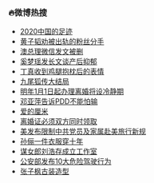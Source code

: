### :fire:微博热搜<br>
- <a href="https://s.weibo.com/weibo?q=%232020%E4%B8%AD%E5%9B%BD%E7%9A%84%E8%B6%B3%E8%BF%B9%23&Refer=new_time">2020中国的足迹</a><br>
- <a href="https://s.weibo.com/weibo?q=%23%E9%BB%84%E5%AD%90%E9%9F%AC%E5%8A%9D%E8%A2%AB%E5%87%BA%E8%BD%A8%E7%9A%84%E7%B2%89%E4%B8%9D%E5%88%86%E6%89%8B%23&Refer=top">黄子韬劝被出轨的粉丝分手</a><br>
- <a href="https://s.weibo.com/weibo?q=%23%E6%BE%B3%E6%80%BB%E7%90%86%E5%BE%AE%E4%BF%A1%E5%8F%91%E6%96%87%E8%A2%AB%E5%88%A0%23&Refer=top">澳总理微信发文被删</a><br>
- <a href="https://s.weibo.com/weibo?q=%23%E5%A5%9A%E6%A2%A6%E7%91%B6%E5%8F%91%E9%95%BF%E6%96%87%E8%B0%88%E4%BA%A7%E5%90%8E%E6%8A%91%E9%83%81%23&Refer=top">奚梦瑶发长文谈产后抑郁</a><br>
- <a href="https://s.weibo.com/weibo?q=%23%E4%B8%81%E7%9C%9F%E6%94%B6%E5%88%B0%E9%B8%A1%E8%85%BF%E6%8A%B1%E6%9E%95%E5%90%8E%E7%9A%84%E8%A1%A8%E6%83%85%23&Refer=top">丁真收到鸡腿抱枕后的表情</a><br>
- <a href="https://s.weibo.com/weibo?q=%23%E4%B9%9D%E5%B0%BE%E7%8B%90%E4%BC%A0%E5%A4%A7%E7%BB%93%E5%B1%80%23&Refer=top">九尾狐传大结局</a><br>
- <a href="https://s.weibo.com/weibo?q=%23%E6%98%8E%E5%B9%B41%E6%9C%881%E6%97%A5%E8%B5%B7%E5%8A%9E%E7%90%86%E7%A6%BB%E5%A9%9A%E5%B0%86%E8%AE%BE%E5%86%B7%E9%9D%99%E6%9C%9F%23&Refer=top">明年1月1日起办理离婚将设冷静期</a><br>
- <a href="https://s.weibo.com/weibo?q=%E9%82%93%E4%BA%9A%E8%90%8D%E5%91%8A%E8%AF%89PDD%E4%B8%8D%E8%83%BD%E6%80%95%E8%BE%93&Refer=top">邓亚萍告诉PDD不能怕输</a><br>
- <a href="https://s.weibo.com/weibo?q=%E7%88%B1%E7%9A%84%E5%8E%98%E7%B1%B3&Refer=top">爱的厘米</a><br>
- <a href="https://s.weibo.com/weibo?q=%23%E7%A6%BB%E5%A9%9A%E8%AF%81%E5%BF%85%E9%A1%BB%E5%8F%8C%E6%96%B9%E5%90%8C%E6%97%B6%E9%A2%86%E5%8F%96%23&Refer=top">离婚证必须双方同时领取</a><br>
- <a href="https://s.weibo.com/weibo?q=%23%E7%BE%8E%E5%8F%91%E5%B8%83%E9%99%90%E5%88%B6%E4%B8%AD%E5%85%B1%E5%85%9A%E5%91%98%E5%8F%8A%E5%AE%B6%E5%B1%9E%E8%B5%B4%E7%BE%8E%E6%97%85%E8%A1%8C%E6%96%B0%E8%A7%84%23&Refer=top">美发布限制中共党员及家属赴美旅行新规</a><br>
- <a href="https://s.weibo.com/weibo?q=%E5%AD%99%E4%BF%AA%E4%B8%80%E4%BB%B6%E8%A1%A3%E6%9C%8D%E7%A9%BF%E5%8D%81%E5%B9%B4&Refer=top">孙俪一件衣服穿十年</a><br>
- <a href="https://s.weibo.com/weibo?q=%E8%B0%8B%E5%A5%B3%E9%83%8E%E5%88%98%E6%B5%A9%E5%AD%98%E6%88%90%E7%AB%8B%E5%B7%A5%E4%BD%9C%E5%AE%A4&Refer=top">谋女郎刘浩存成立工作室</a><br>
- <a href="https://s.weibo.com/weibo?q=%23%E5%85%AC%E5%AE%89%E9%83%A8%E5%8F%91%E5%B8%8310%E5%A4%A7%E5%8D%B1%E9%99%A9%E9%A9%BE%E9%A9%B6%E8%A1%8C%E4%B8%BA%23&Refer=top">公安部发布10大危险驾驶行为</a><br>
- <a href="https://s.weibo.com/weibo?q=%23%E5%BC%A0%E5%AD%90%E6%9E%AB%E5%8F%A4%E8%A3%85%E9%80%A0%E5%9E%8B%23&Refer=top">张子枫古装造型</a><br>
